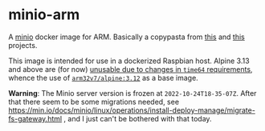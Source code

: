 # minio-arm

A [minio](https://min.io/) docker image for ARM. Basically a copypasta from
[this](https://github.com/pixelchrome/minio-arm) and
[this](https://github.com/dimianstudio/minio-arm) projects.

This image is intended for use in a dockerized Raspbian host. Alpine 3.13 and
above are (for now) [unusable due to changes in `time64`
requirements](https://wiki.alpinelinux.org/wiki/Release_Notes_for_Alpine_3.13.0#time64_requirements),
whence the use of
[`arm32v7/alpine:3.12`](https://hub.docker.com/r/arm32v7/alpine) as a base
image.

**Warning**: The Minio server version is frozen at `2022-10-24T18-35-07Z`. After
that there seem to be some migrations needed, see
<https://min.io/docs/minio/linux/operations/install-deploy-manage/migrate-fs-gateway.html>
, and I just can't be bothered with that today.
